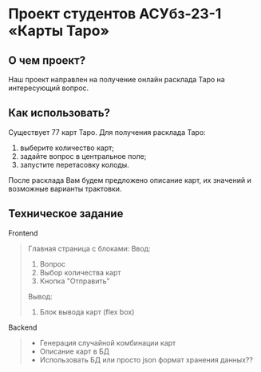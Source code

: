 # Проект студентов АСУбз-23-1 «Карты Таро»

## О чем проект?
Наш проект направлен на получение онлайн расклада Таро на интересующий вопрос. 

## Как использовать?
Существует 77 карт Таро. Для получения расклада Таро:
1. выберите количество карт;
2. задайте вопрос в центральное поле;
3. запустите перетасовку колоды.

После расклада Вам будем предложено описание карт, их значений и возможные варианты трактовки.


## Техническое задание
Frontend
> Главная страница с блоками:
> Ввод:
> 1. Вопрос
> 2. Выбор количества карт
> 3. Кнопка "Отправить"
> 
> Вывод:
> 1. Блок вывода карт (flex box)


Backend
> - Генерация случайной комбинации карт
> - Описание карт в БД
> - Использовать БД или просто json формат хранения данных??